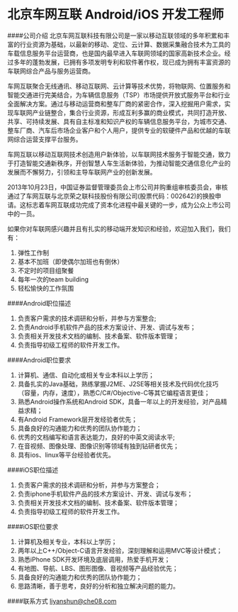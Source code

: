 北京车网互联 Android/iOS 开发工程师
==========

####公司介绍
北京车网互联科技有限公司是一家以移动互联领域的多年积累和丰富的行业资源为基础，以最新的移动、定位、云计算、数据采集融合技术为工具的车载信息服务平台运营商，也是国内最早进入车联网领域的国家高新技术企业。经过多年的蓬勃发展，已拥有多项发明专利和软件著作权，现已成为拥有丰富资源的车联网综合产品与服务运营商。  

车网互联聚合无线通讯、移动互联网、云计算等技术优势，将物联网、位置服务和智能交通进行完美结合，为车辆信息服务（TSP）市场提供开放式服务平台和行业全面解决方案。通过与移动运营商和整车厂商的紧密合作，深入挖掘用户需求，实现车联网产业链整合，集合行业资源，形成互利多赢的商业模式，共同打造开放、共享、可持续发展、具有自主标准和知识产权的车辆信息服务平台，为城市交通、整车厂商、汽车后市场企业客户和个人用户，提供专业的软硬件产品和优越的车联网综合运营支撑平台服务。  

车网互联以移动互联网技术创造用户新体验，以车联网技术服务于智能交通，致力于打造智能交通新秩序，开创智慧人车生活新体验，为推动智能交通信息化产业的发展而不懈努力，引领和主导车联网产业的创新发展。  

2013年10月23日，中国证券监督管理委员会上市公司并购重组审核委员会，审核通过了车网互联与北京荣之联科技股份有限公司(股票代码：002642)的换股申请。这标志着车网互联成功完成了资本化进程中最关键的一步，成为公众上市公司中的一员。  

如果你对车联网感兴趣并且有扎实的移动端开发知识和经验，欢迎加入我们，我们有：
1. 弹性工作制
2. 基本不加班（即使偶尔加班也有倒休）
3. 不定时的项目组聚餐
4. 每年一次的team building
5. 轻松愉快的工作氛围

####Android职位描述
1. 负责客户需求的技术调研和分析，并参与方案整合;
2. 负责Android手机软件产品的技术方案设计、开发、调试与发布；  
3. 负责相关开发技术文档的编制、技术备案、软件版本管理；  
4. 负责指导初级工程师的软件开发工作。

####Android职位要求 
1. 计算机、通信、自动化或相关专业本科以上学历；  
2. 具备扎实的Java基础，熟练掌握J2ME、J2SE等相关技术及代码优化技巧（容量，内存，速度），熟悉C/C#/Objective-C等其它编程语言更佳；  
3. 熟悉Android操作系统和Android SDK，具备一年以上的开发经验，对产品精益求精；  
4. 有Android Framework层开发经验者优先；  
5. 具备良好的沟通能力和优秀的团队协作能力；  
6. 优秀的文档编写和语言表达能力，良好的中英文阅读水平;  
7. 在音视频、图像处理、图像识别等领域有独到钻研者优先；  
8. 具有ios、linux等平台经验者优先。

####iOS职位描述
1. 负责客户需求的技术调研和分析，并参与方案整合；
2. 负责iphone手机软件产品的技术方案设计、开发、调试与发布；
3. 负责相关开发技术文档的编制、技术备案、软件版本管理；
4. 负责指导初级工程师的软件开发工作。

####iOS职位要求 
1. 计算机及相关专业，本科以上学历；
2. 两年以上C++/Object-C语言开发经验，深刻理解和运用MVC等设计模式；
3. 熟悉iPhone SDK开发环境及底层调用，热爱手机开发；
4. 有地图、导航、LBS、图形图像、音视频等产品经验优先；
5. 具备良好的沟通能力和优秀的团队协作能力；
6. 思路清晰，善于思考，良好的分析和独立解决问题的能力。

####联系方式
[liyanshun@che08.com](mailto:liyanshun@che08.com)  